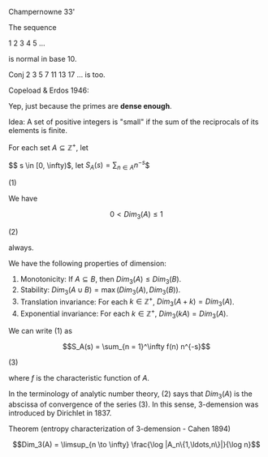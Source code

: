 Champernowne 33'

The sequence

1 2 3 4 5 …

is normal in base 10.

Conj 2 3 5 7 11 13 17 … is too.

Copeload & Erdos 1946:

Yep, just because the primes are **dense enough**.

Idea: A set of positive integers is "small" if the sum of the reciprocals of its elements is finite.

For each set $A \subseteq \mathbb{Z}^+$, let

$$ s \in [0, \infty)$, let $S_A(s) = \sum_{n \in A} n^{-s}$$

(1)

We have

$$ 0 < Dim_3(A) \le 1$$

(2)

always.

We have the following properties of dimension:

1. Monotonicity: If $A \subseteq B$, then $Dim_3(A) \le Dim_3(B)$.
2. Stability: $Dim_3(A \cup B) = \max(Dim_3(A), Dim_3(B))$.
3. Translation invariance: For each $k \in \mathbb{Z}^+$, $Dim_3(A + k) = Dim_3(A)$.
4. Exponential invariance: For each $k \in \mathbb{Z}^+$, $Dim_3(kA) = Dim_3(A)$.

We can write (1) as

$$S_A(s) = \sum_{n = 1}^\infty f(n) n^{-s}$$

(3)

where $f$ is the characteristic function of $A$.

In the terminology of analytic number theory, (2) says that $Dim_3(A)$ is the abscissa of convergence of the series (3). In this sense, 3-demension was introduced by Dirichlet in 1837.

Theorem (entropy characterization of 3-demension - Cahen 1894)

$$Dim_3(A) = \limsup_{n \to \infty} \frac{\log |A_n\{1,\ldots,n\}|}{\log n}$$
